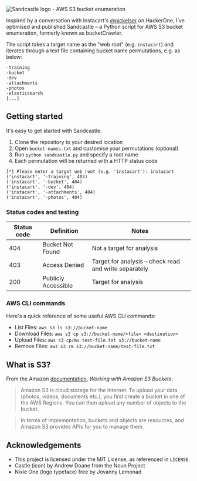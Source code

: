 ![Sandcastle logo - AWS S3 bucket enumeration](https://cloud.githubusercontent.com/assets/4115778/24827505/eab7322a-1c42-11e7-96f3-dbc772da5f10.png)

Inspired by a conversation with Instacart's [@nickelser](https://github.com/nickelser) on HackerOne, I've optimised and published Sandcastle – a Python script for AWS S3 bucket enumeration, formerly known as bucketCrawler.

The script takes a target name as the "web root" (e.g. `instacart`) and iterates through a text file containing bucket name permutations, e.g. as below:

```
-training
-bucket
-dev
-attachments
-photos
-elasticsearch
[...]
```
## Getting started
It's easy to get started with Sandcastle. 
1. Clone the repository to your desired location
2. Open `bucket-names.txt` and customise your permutations (optional)
3. Run `python sandcastle.py` and specify a root name
4. Each permutation will be returned with a HTTP status code

```
[*] Please enter a target web root (e.g. 'instacart'): instacart
('instacart', '-training', 403)
('instacart', '-bucket', 404)
('instacart', '-dev', 404)
('instacart', '-attachments', 404)
('instacart', '-photos', 404)
```

### Status codes and testing

| Status code        | Definition           | Notes  |
| ------------- | ------------- | -----|
| 404      | Bucket Not Found | Not a target for analysis |
| 403      | Access Denied      |   Target for analysis – check read and write separately |
| 200 | Publicly Accessible      |    Target for analysis  |

### AWS CLI commands
Here's a quick reference of some useful AWS CLI commands:
* List Files: `aws s3 ls s3://bucket-name`
* Download Files: `aws s3 cp s3://bucket-name/<file> <destination>`
* Upload Files: `aws s3 cp/mv test-file.txt s3://bucket-name`
* Remove Files: `aws s3 rm s3://bucket-name/test-file.txt`

## What is S3?
From the Amazon [documentation](http://docs.aws.amazon.com/AmazonS3/latest/dev/UsingBucket.html), *Working with Amazon S3 Buckets*:
> Amazon S3 is cloud storage for the Internet. To upload your data (photos, videos, documents etc.), you first create a bucket in one of the AWS Regions. You can then upload any number of objects to the bucket.

> In terms of implementation, buckets and objects are resources, and Amazon S3 provides APIs for you to manage them.

## Acknowledgements
* This project is licensed under the MIT License, as referenced in `LICENSE`.
* Castle (icon) by Andrew Doane from the Noun Project
* Nixie One (logo typeface) free by Jovanny Lemonad
